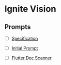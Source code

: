 # Ignite Vision

## Prompts
- [ ] [Specification](./spec.md)
- [ ] [Initial Prompt](./technical_spec.md)
- [ ] [Flutter Doc Scanner](../flutter_doc_scanner/flutter-doc-scanner.md)

